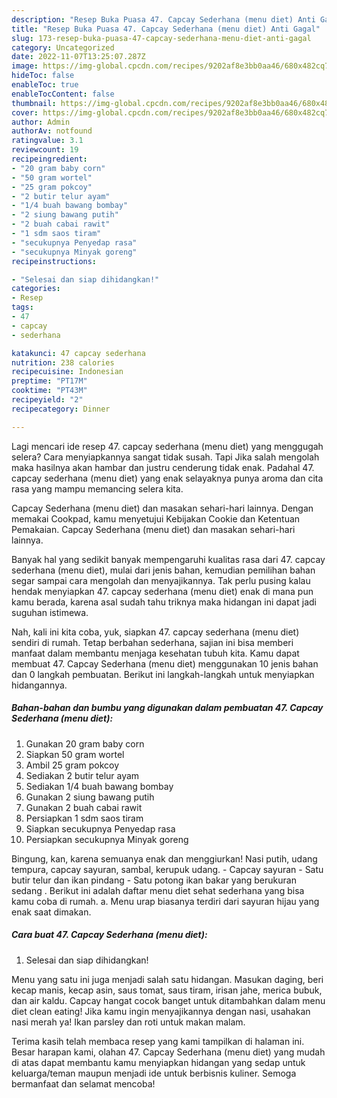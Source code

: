 ```yaml
---
description: "Resep Buka Puasa 47. Capcay Sederhana (menu diet) Anti Gagal"
title: "Resep Buka Puasa 47. Capcay Sederhana (menu diet) Anti Gagal"
slug: 173-resep-buka-puasa-47-capcay-sederhana-menu-diet-anti-gagal
category: Uncategorized
date: 2022-11-07T13:25:07.287Z
image: https://img-global.cpcdn.com/recipes/9202af8e3bb0aa46/680x482cq70/47-capcay-sederhana-menu-diet-foto-resep-utama.jpg
hideToc: false
enableToc: true
enableTocContent: false
thumbnail: https://img-global.cpcdn.com/recipes/9202af8e3bb0aa46/680x482cq70/47-capcay-sederhana-menu-diet-foto-resep-utama.jpg
cover: https://img-global.cpcdn.com/recipes/9202af8e3bb0aa46/680x482cq70/47-capcay-sederhana-menu-diet-foto-resep-utama.jpg
author: Admin
authorAv: notfound
ratingvalue: 3.1
reviewcount: 19
recipeingredient:
- "20 gram baby corn"
- "50 gram wortel"
- "25 gram pokcoy"
- "2 butir telur ayam"
- "1/4 buah bawang bombay"
- "2 siung bawang putih"
- "2 buah cabai rawit"
- "1 sdm saos tiram"
- "secukupnya Penyedap rasa"
- "secukupnya Minyak goreng"
recipeinstructions:

- "Selesai dan siap dihidangkan!"
categories:
- Resep
tags:
- 47
- capcay
- sederhana

katakunci: 47 capcay sederhana 
nutrition: 238 calories
recipecuisine: Indonesian
preptime: "PT17M"
cooktime: "PT43M"
recipeyield: "2"
recipecategory: Dinner

---
```



Lagi mencari ide resep 47. capcay sederhana (menu diet) yang menggugah selera? Cara menyiapkannya sangat tidak susah. Tapi Jika salah mengolah maka hasilnya akan hambar dan justru cenderung tidak enak. Padahal 47. capcay sederhana (menu diet) yang enak selayaknya punya aroma dan cita rasa yang mampu memancing selera kita.


Capcay Sederhana (menu diet) dan masakan sehari-hari lainnya. Dengan memakai Cookpad, kamu menyetujui Kebijakan Cookie dan Ketentuan Pemakaian. Capcay Sederhana (menu diet) dan masakan sehari-hari lainnya.

Banyak hal yang sedikit banyak mempengaruhi kualitas rasa dari 47. capcay sederhana (menu diet), mulai dari jenis bahan, kemudian pemilihan bahan segar sampai cara mengolah dan menyajikannya. Tak perlu pusing kalau hendak menyiapkan 47. capcay sederhana (menu diet) enak di mana pun kamu berada, karena asal sudah tahu triknya maka hidangan ini dapat jadi suguhan istimewa.


Nah, kali ini kita coba, yuk, siapkan 47. capcay sederhana (menu diet) sendiri di rumah. Tetap berbahan sederhana, sajian ini bisa memberi manfaat dalam membantu menjaga kesehatan tubuh kita. Kamu dapat membuat 47. Capcay Sederhana (menu diet) menggunakan 10 jenis bahan dan 0 langkah pembuatan. Berikut ini langkah-langkah untuk menyiapkan hidangannya.

<!--inarticleads1-->

##### Bahan-bahan dan bumbu yang digunakan dalam pembuatan 47. Capcay Sederhana (menu diet):

1. Gunakan 20 gram baby corn
1. Siapkan 50 gram wortel
1. Ambil 25 gram pokcoy
1. Sediakan 2 butir telur ayam
1. Sediakan 1/4 buah bawang bombay
1. Gunakan 2 siung bawang putih
1. Gunakan 2 buah cabai rawit
1. Persiapkan 1 sdm saos tiram
1. Siapkan secukupnya Penyedap rasa
1. Persiapkan secukupnya Minyak goreng


Bingung, kan, karena semuanya enak dan menggiurkan! Nasi putih, udang tempura, capcay sayuran, sambal, kerupuk udang. - Capcay sayuran - Satu butir telur dan ikan pindang - Satu potong ikan bakar yang berukuran sedang . Berikut ini adalah daftar menu diet sehat sederhana yang bisa kamu coba di rumah. a. Menu urap biasanya terdiri dari sayuran hijau yang enak saat dimakan. 

<!--inarticleads2-->

##### Cara buat 47. Capcay Sederhana (menu diet):


1. Selesai dan siap dihidangkan!

Menu yang satu ini juga menjadi salah satu hidangan. Masukan daging, beri kecap manis, kecap asin, saus tomat, saus tiram, irisan jahe, merica bubuk, dan air kaldu. Capcay hangat cocok banget untuk ditambahkan dalam menu diet clean eating! Jika kamu ingin menyajikannya dengan nasi, usahakan nasi merah ya! Ikan parsley dan roti untuk makan malam. 

Terima kasih telah membaca resep yang kami tampilkan di halaman ini. Besar harapan kami, olahan 47. Capcay Sederhana (menu diet) yang mudah di atas dapat membantu kamu menyiapkan hidangan yang sedap untuk keluarga/teman maupun menjadi ide untuk berbisnis kuliner. Semoga bermanfaat dan selamat mencoba!
